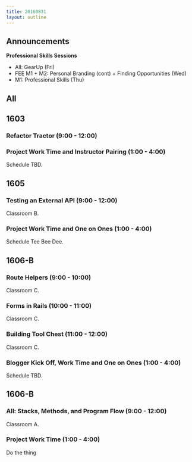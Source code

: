 ```yaml
---
title: 20160831
layout: outline
---
```


## Announcements
**Professional Skills Sessions**

* All: GearUp (Fri)  
* FEE M1 + M2: Personal Branding (cont) + Finding Opportunities (Wed)  
* M1: Professional Skills (Thu)  

## All

## 1603

### Refactor Tractor (9:00 - 12:00)

### Project Work Time and Instructor Pairing (1:00 - 4:00)

Schedule TBD.


## 1605

### Testing an External API (9:00 - 12:00)

Classroom B.

### Project Work Time and One on Ones (1:00 - 4:00)

Schedule Tee Bee Dee.


## 1606-B

### Route Helpers (9:00 - 10:00)

Classroom C.

### Forms in Rails (10:00 - 11:00)

Classroom C.

### Building Tool Chest (11:00 - 12:00)

Classroom C.

### Blogger Kick Off, Work Time and One on Ones (1:00 - 4:00)

Schedule TBD.


## 1606-B

### All: Stacks, Methods, and Program Flow (9:00 - 12:00)

Classroom A.

### Project Work Time (1:00 - 4:00)

Do the thing
